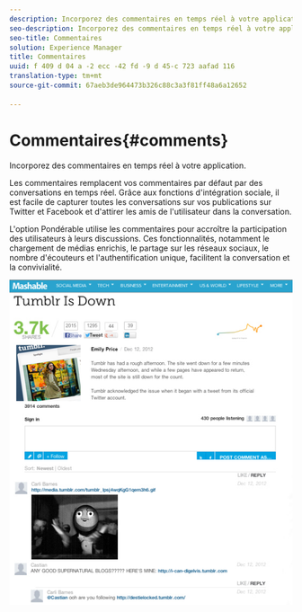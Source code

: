 ```yaml
---
description: Incorporez des commentaires en temps réel à votre application.
seo-description: Incorporez des commentaires en temps réel à votre application.
seo-title: Commentaires
solution: Experience Manager
title: Commentaires
uuid: f 409 d 04 a -2 ecc -42 fd -9 d 45-c 723 aafad 116
translation-type: tm+mt
source-git-commit: 67aeb3de964473b326c88c3a3f81ff48a6a12652

---
```



# Commentaires{#comments}

Incorporez des commentaires en temps réel à votre application.

Les commentaires remplacent vos commentaires par défaut par des conversations en temps réel. Grâce aux fonctions d&#39;intégration sociale, il est facile de capturer toutes les conversations sur vos publications sur Twitter et Facebook et d&#39;attirer les amis de l&#39;utilisateur dans la conversation.

L&#39;option Pondérable utilise les commentaires pour accroître la participation des utilisateurs à leurs discussions. Ces fonctionnalités, notamment le chargement de médias enrichis, le partage sur les réseaux sociaux, le nombre d&#39;écouteurs et l&#39;authentification unique, facilitent la conversation et la convivialité.

![](assets/CommentsMashable.png)

<!-- 

c_comments_app.dita

 -->

